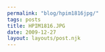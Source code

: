 ```yaml
---
permalink: "blog/hpim1816jpg/"
tags: posts
title: HPIM1816.JPG
date: 2009-12-27
layout: layouts/post.njk
---
```


